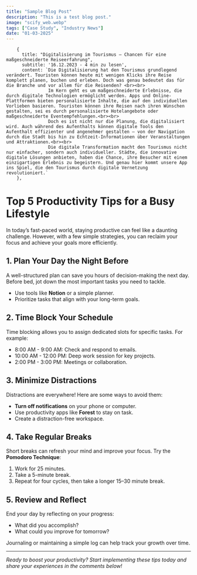 ```yaml
---
title: "Sample Blog Post"
description: "This is a test blog post."
image: "scify_web.webp"
tags: ["Case Study", "Industry News"]
date: "01-03-2025"
---
```

        {
          title: "Digitalisierung im Tourismus – Chancen für eine maßgeschneiderte Reiseerfahrung",
          subtitle: '16.12.2023 - 4 min zu lesen',
          content: `Die Digitalisierung hat den Tourismus grundlegend verändert. Touristen können heute mit wenigen Klicks ihre Reise komplett planen, buchen und erleben. Doch was genau bedeutet das für die Branche und vor allem für die Reisenden? <br><br>
                    Im Kern geht es um maßgeschneiderte Erlebnisse, die durch digitale Technologien ermöglicht werden. Apps und Online-Plattformen bieten personalisierte Inhalte, die auf den individuellen Vorlieben basieren. Touristen können ihre Reisen nach ihren Wünschen gestalten, sei es durch personalisierte Hotelangebote oder maßgeschneiderte Eventempfehlungen.<br><br>
                    Doch es ist nicht nur die Planung, die digitalisiert wird. Auch während des Aufenthalts können digitale Tools den Aufenthalt effizienter und angenehmer gestalten – von der Navigation durch die Stadt bis hin zu Echtzeit-Informationen über Veranstaltungen und Attraktionen.<br><br>
                    Die digitale Transformation macht den Tourismus nicht nur einfacher, sondern auch individueller. Städte, die innovative digitale Lösungen anbieten, haben die Chance, ihre Besucher mit einem einzigartigen Erlebnis zu begeistern. Und genau hier kommt unsere App ins Spiel, die den Tourismus durch digitale Vernetzung revolutioniert.`
        },
# Top 5 Productivity Tips for a Busy Lifestyle

In today’s fast-paced world, staying productive can feel like a daunting challenge. However, with a few simple strategies, you can reclaim your focus and achieve your goals more efficiently.

## 1. Plan Your Day the Night Before

A well-structured plan can save you hours of decision-making the next day. Before bed, jot down the most important tasks you need to tackle.

- Use tools like **Notion** or a simple planner.  
- Prioritize tasks that align with your long-term goals.

## 2. Time Block Your Schedule

Time blocking allows you to assign dedicated slots for specific tasks. For example:

- 8:00 AM - 9:00 AM: Check and respond to emails.  
- 10:00 AM - 12:00 PM: Deep work session for key projects.  
- 2:00 PM - 3:00 PM: Meetings or collaboration.

## 3. Minimize Distractions

Distractions are everywhere! Here are some ways to avoid them:

- **Turn off notifications** on your phone or computer.  
- Use productivity apps like **Forest** to stay on task.  
- Create a distraction-free workspace.

## 4. Take Regular Breaks

Short breaks can refresh your mind and improve your focus. Try the **Pomodoro Technique**:

1. Work for 25 minutes.  
2. Take a 5-minute break.  
3. Repeat for four cycles, then take a longer 15–30 minute break.

## 5. Review and Reflect

End your day by reflecting on your progress:

- What did you accomplish?  
- What could you improve for tomorrow?

Journaling or maintaining a simple log can help track your growth over time.

---

*Ready to boost your productivity? Start implementing these tips today and share your experiences in the comments below!*
